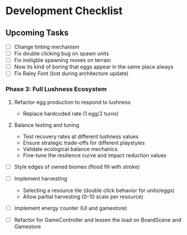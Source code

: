 # Development Checklist

## Upcoming Tasks
- [ ] Change tinting mechanism
- [ ] Fix double clicking bug on spawn units
- [ ] Fix ineligble spawning moves on terrain
- [ ] Now its kind of boring that eggs appear in the same place always
- [ ] Fix Raley Font (lost during architecture update)

### Phase 3: Full Lushness Ecosystem
  
1. Refactor egg production to respond to lushness
   - Replace hardcoded rate (1 egg/2 turns)

2. Balance testing and tuning
   - Test recovery rates at different lushness values
   - Ensure strategic trade-offs for different playstyles
   - Validate ecological balance mechanics
   - Fine-tune the resilience curve and impact reduction values


- [ ] Style edges of owned biomes (flood fill with stroke)

- [ ] Implement harvesting
    - Selecting a resource tile (double click behavior for units/eggs)
     - Allow partial harvesting (0-10 scale per resource)
    
- [ ] Implement energy counter (UI and gamestore)

- [ ] Refactor for GameController and lessen the load on BoardScene and Gamestore


